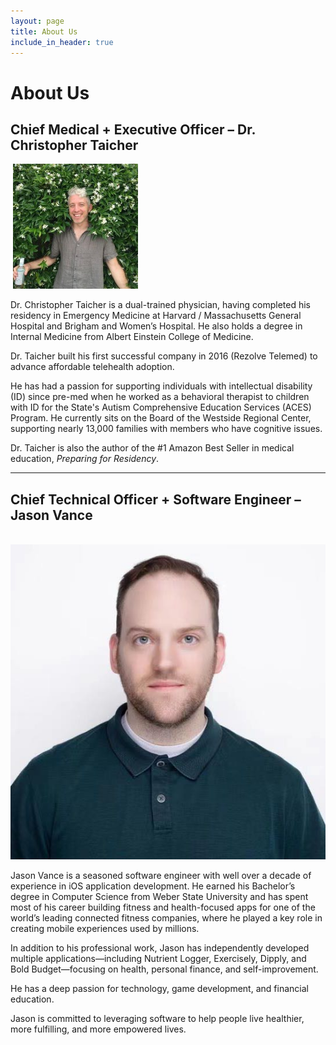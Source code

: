 ```yaml
---
layout: page
title: About Us
include_in_header: true
---
```


# About Us

## Chief Medical + Executive Officer – Dr. Christopher Taicher
<div class="appIconShadow">
    <svg width="0" height="0">
        <defs>
            <clipPath id="shape120">
                <path id="shape" class="cls-1" d="M6821,495.533v-4.281c0-1.2-.04-2.4-0.04-3.642a57.7,57.7,0,0,0-.68-7.882,26.144,26.144,0,0,0-2.48-7.483,25.115,25.115,0,0,0-11.04-11.044,26.118,26.118,0,0,0-7.49-2.481,47.28,47.28,0,0,0-7.88-.68c-1.2-.04-2.4-0.04-3.64-0.04h-53.5c-1.2,0-2.4.04-3.64,0.04a57.813,57.813,0,0,0-7.88.68,26.323,26.323,0,0,0-7.49,2.481,25.115,25.115,0,0,0-11.04,11.044,26.144,26.144,0,0,0-2.48,7.483,47.313,47.313,0,0,0-.68,7.882c-0.04,1.2-.04,2.4-0.04,3.642v53.5c0,1.2.04,2.4,0.04,3.641a57.7,57.7,0,0,0,.68,7.883,26.137,26.137,0,0,0,2.48,7.482,25.115,25.115,0,0,0,11.04,11.044,26.261,26.261,0,0,0,7.49,2.481,47.28,47.28,0,0,0,7.88.68c1.2,0.04,2.4.04,3.64,0.04h53.5c1.2,0,2.4-.04,3.64-0.04a57.654,57.654,0,0,0,7.88-.68,26.057,26.057,0,0,0,7.49-2.481,25.115,25.115,0,0,0,11.04-11.044,26.137,26.137,0,0,0,2.48-7.482,47.316,47.316,0,0,0,.68-7.883c0.04-1.2.04-2.4,0.04-3.641V495.533h0Z" transform="translate(-6701 -458)" filter="url(#f1)"/>
            </clipPath>
        </defs>
    </svg>
    <img class="appIconLarge" alt="Dr. Christopher Taicher" src="../assets/headshots/christopher-taicher.jpg">
</div>

Dr. Christopher Taicher is a dual-trained physician, having completed his residency in Emergency Medicine at Harvard / Massachusetts General Hospital and Brigham and Women’s Hospital. He also holds a degree in Internal Medicine from Albert Einstein College of Medicine.

Dr. Taicher built his first successful company in 2016 (Rezolve Telemed) to advance affordable telehealth adoption.

He has had a passion for supporting individuals with intellectual disability (ID) since pre-med when he worked as a behavioral therapist to children with ID for the State's Autism Comprehensive Education Services (ACES) Program. He currently sits on the Board of the Westside Regional Center, supporting nearly 13,000 families with members who have cognitive issues.

Dr. Taicher is also the author of the #1 Amazon Best Seller in medical education, *Preparing for Residency*.

---

## Chief Technical Officer + Software Engineer – Jason Vance
<div class="appIconShadow">
    <svg width="0" height="0">
        <defs>
            <clipPath id="shape120">
                <path id="shape" class="cls-1" d="M6821,495.533v-4.281c0-1.2-.04-2.4-0.04-3.642a57.7,57.7,0,0,0-.68-7.882,26.144,26.144,0,0,0-2.48-7.483,25.115,25.115,0,0,0-11.04-11.044,26.118,26.118,0,0,0-7.49-2.481,47.28,47.28,0,0,0-7.88-.68c-1.2-.04-2.4-0.04-3.64-0.04h-53.5c-1.2,0-2.4.04-3.64,0.04a57.813,57.813,0,0,0-7.88.68,26.323,26.323,0,0,0-7.49,2.481,25.115,25.115,0,0,0-11.04,11.044,26.144,26.144,0,0,0-2.48,7.483,47.313,47.313,0,0,0-.68,7.882c-0.04,1.2-.04,2.4-0.04,3.642v53.5c0,1.2.04,2.4,0.04,3.641a57.7,57.7,0,0,0,.68,7.883,26.137,26.137,0,0,0,2.48,7.482,25.115,25.115,0,0,0,11.04,11.044,26.261,26.261,0,0,0,7.49,2.481,47.28,47.28,0,0,0,7.88.68c1.2,0.04,2.4.04,3.64,0.04h53.5c1.2,0,2.4-.04,3.64-0.04a57.654,57.654,0,0,0,7.88-.68,26.057,26.057,0,0,0,7.49-2.481,25.115,25.115,0,0,0,11.04-11.044,26.137,26.137,0,0,0,2.48-7.482,47.316,47.316,0,0,0,.68-7.883c0.04-1.2.04-2.4,0.04-3.641V495.533h0Z" transform="translate(-6701 -458)" filter="url(#f1)"/>
            </clipPath>
        </defs>
    </svg>
    <img class="appIconLarge" alt="Jason Vance" src="../assets/headshots/jason-vance.jpg">
</div>

Jason Vance is a seasoned software engineer with well over a decade of experience in iOS application development. He earned his Bachelor’s degree in Computer Science from Weber State University and has spent most of his career building fitness and health-focused apps for one of the world’s leading connected fitness companies, where he played a key role in creating mobile experiences used by millions.

In addition to his professional work, Jason has independently developed multiple applications—including Nutrient Logger, Exercisely, Dipply, and Bold Budget—focusing on health, personal finance, and self-improvement.

He has a deep passion for technology, game development, and financial education.

Jason is committed to leveraging software to help people live healthier, more fulfilling, and more empowered lives.